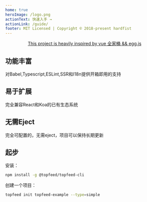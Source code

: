 ```yaml
---
home: true
heroImage: /logo.png
actionText: 快速入手 →
actionLink: /guide/
footer: MIT Licensed | Copyright © 2018-present hardfist
---
```


<div style="text-align: center">
  <p class="bit-sponsor">
    <a href="https://vuepress.vuejs.org/" target="_blank">
      <span>This project is heavily inspired by vue 全家桶 && egg.js</span>
    </a>
  </p>
</div>

<div class="features">
  <div class="feature">
    <h2>功能丰富</h2>
    <p>对Babel,Typescript,ESLint,SSR和I18n提供开箱即用的支持</p>
  </div>
  <div class="feature">
    <h2>易于扩展</h2>
    <p>完全兼容React和Koa的已有生态系统</p>
  </div>
  <div class="feature">
    <h2>无需Eject</h2>
    <p>完全可配置的，无需eject，项目可以保持长期更新</p>
  </div>
</div>

## 起步

安装：

```bash
npm install -g @topfeed/topfeed-cli
```

创建一个项目：

```bash
topfeed init topfeed-example --type=simple
```

